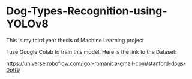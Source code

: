 # Dog-Types-Recognition-using-YOLOv8
This is my third year thesis of Machine Learning project



I use Google Colab to train this model. Here is the link to the Dataset:

https://universe.roboflow.com/igor-romanica-gmail-com/stanford-dogs-0pff9

